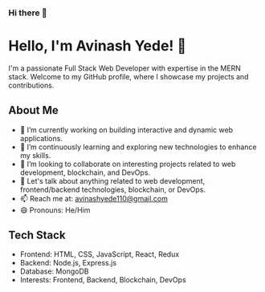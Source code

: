 ### Hi there 👋

<!--
**Avinash-1-10/Avinash-1-10** is a ✨ _special_ ✨ repository because its `README.md` (this file) appears on your GitHub profile.

Here are some ideas to get you started:

- 🔭 I’m currently working on ...
- 🌱 I’m currently learning ...
- 👯 I’m looking to collaborate on ...
- 🤔 I’m looking for help with ...
- 💬 Ask me about ...
- 📫 How to reach me: ...
- 😄 Pronouns: ...
- ⚡ Fun fact: ...
-->
# Hello, I'm Avinash Yede! 👋

I'm a passionate Full Stack Web Developer with expertise in the MERN stack. Welcome to my GitHub profile, where I showcase my projects and contributions.

## About Me

- 🔭 I’m currently working on building interactive and dynamic web applications.
- 🌱 I’m continuously learning and exploring new technologies to enhance my skills.
- 👯 I’m looking to collaborate on interesting projects related to web development, blockchain, and DevOps.
- 💬 Let's talk about anything related to web development, frontend/backend technologies, blockchain, or DevOps.
- 📫 Reach me at: [avinashyede110@gmail.com](avinashyede110@gmail.com)
- 😄 Pronouns: He/Him

## Tech Stack

- Frontend: HTML, CSS, JavaScript, React, Redux
- Backend: Node.js, Express.js
- Database: MongoDB
- Interests: Frontend, Backend, Blockchain, DevOps

<!--
## Projects

1. [Ecommerce App](https://github.com/Avinash-1-10/React-Ecommerce-App) - Immersive online shopping experience built with React, Tailwind CSS, and Redux. Explore a wide array of products, add items to your cart, and seamlessly proceed to checkout. With integrated APIs, users can browse, shop, and complete purchases, creating a fluid and engaging shopping journey.
  <!-- ![Project Name](Project Screenshot or Logo) -->
   

  <!-- ![Project Name](Project Screenshot or Logo) -->
 <!-- 
## Blog Posts

- [Blog Post Title](Link to Blog Post) - Brief description.
- [Blog Post Title](Link to Blog Post) - Brief description.

## Find Me Online

- [Portfolio Website](Your Portfolio Website URL)
- [LinkedIn](Your LinkedIn Profile URL)
- [Twitter](Your Twitter Profile URL)

## GitHub Stats

![GitHub Stats](https://github-readme-stats.vercel.app/api?username=yourusername&show_icons=true&theme=dark)

![Top Languages](https://github-readme-stats.vercel.app/api/top-langs/?username=yourusername&layout=compact&theme=dark) -->



